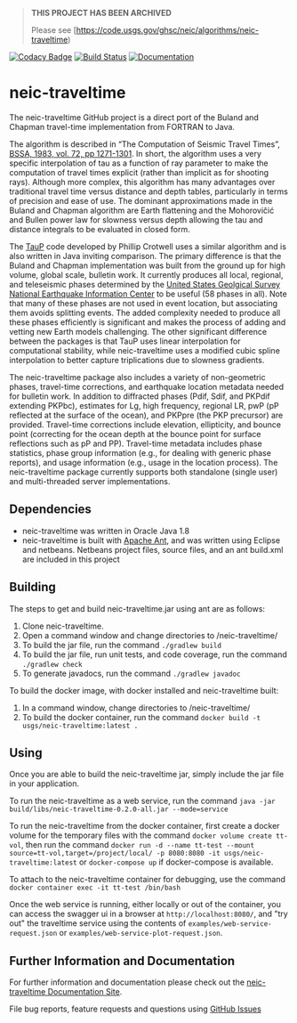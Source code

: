 > **THIS PROJECT HAS BEEN ARCHIVED**
> 
> Please see [https://code.usgs.gov/ghsc/neic/algorithms/neic-traveltime)

[![Codacy Badge](https://api.codacy.com/project/badge/Grade/04492b4350e744c6bf2ecc3560a66a5a)](https://app.codacy.com/app/jpatton-USGS/neic-traveltime?utm_source=github.com&utm_medium=referral&utm_content=usgs/neic-traveltime&utm_campaign=badger)
[![Build Status](https://travis-ci.org/usgs/neic-traveltime.svg?branch=master)](https://travis-ci.org/usgs/neic-traveltime)
[![Documentation](https://usgs.github.io/neic-traveltime/codedocumented.svg)](https://usgs.github.io/neic-traveltime/)

# neic-traveltime
The neic-traveltime GitHub project is a direct port of the Buland and Chapman travel-time implementation from FORTRAN to Java. 

The algorithm is described in “The Computation of Seismic Travel Times”, [BSSA, 1983, vol. 72, pp 1271-1301](https://pubs.geoscienceworld.org/ssa/bssa/article/73/5/1271/118430/the-computation-of-seismic-travel-times). In short, the algorithm uses a very specific interpolation of tau as a function of ray parameter to make the computation of travel times explicit (rather than implicit as for shooting rays). Although more complex, this algorithm has many advantages over traditional travel time versus distance and depth tables, particularly in terms of precision and ease of use. The dominant approximations made in the Buland and Chapman algorithm are Earth flattening and the Mohoroviĉić and Bullen power law for slowness versus depth allowing the tau and distance integrals to be evaluated in closed form.

The [TauP](https://github.com/crotwell/TauP) code developed by Phillip Crotwell uses a similar algorithm and is also written in Java inviting comparison. The primary difference is that the Buland and Chapman implementation was built from the ground up for high volume, global scale, bulletin work. It currently produces all local, regional, and teleseismic phases determined by the [United States Geolgical Survey National Earthquake Information Center](https://earthquake.usgs.gov/contactus/golden/neic.php) to be useful (58 phases in all). Note that many of these phases are not used in event location, but associating them avoids splitting events. The added complexity needed to produce all these phases efficiently is significant and makes the process of adding and vetting new Earth models challenging. The other significant difference between the packages is that TauP uses linear interpolation for computational stability, while neic-traveltime uses a modified cubic spline interpolation to better capture triplications due to slowness gradients.

The neic-traveltime package also includes a variety of non-geometric phases, travel-time corrections, and earthquake
location metadata needed for bulletin work. In addition to diffracted phases (Pdif, Sdif, and PKPdif extending PKPbc), estimates for Lg, high frequency, regional LR, pwP (pP reflected at the surface of the ocean), and PKPpre (the PKP precursor) are provided. Travel-time corrections include elevation, ellipticity, and bounce point (correcting for the ocean depth at the bounce point for surface reflections such as pP and PP). Travel-time metadata includes phase statistics, phase group information (e.g., for dealing with generic phase reports), and usage information (e.g., usage in the location process). The
neic-traveltime package currently supports both standalone (single user) and multi-threaded server implementations.

Dependencies
------
* neic-traveltime was written in Oracle Java 1.8
* neic-traveltime is built with [Apache Ant](http://ant.apache.org/), and was
written using Eclipse and netbeans.  Netbeans project files, source files,
and an ant build.xml are included in this project

Building
------
The steps to get and build neic-traveltime.jar using ant are as follows:

1. Clone neic-traveltime.
2. Open a command window and change directories to /neic-traveltime/
3. To build the jar file, run the command `./gradlew build`
4. To build the jar file, run unit tests, and code coverage, run the command `./gradlew check`
5. To generate javadocs, run the command `./gradlew javadoc`

To build the docker image, with docker installed and neic-traveltime built:

1. In a command window, change directories to /neic-traveltime/
2. To build the docker container, run the command `docker build -t usgs/neic-traveltime:latest .`

Using
-----
Once you are able to build the neic-traveltime jar, simply include the jar
file in your application.

To run the neic-traveltime as a web service, run the command `java -jar build/libs/neic-traveltime-0.2.0-all.jar --mode=service`

To run the neic-traveltime from the docker container, first create a docker volume for the temporary files with the command `docker volume create tt-vol`, then run the command `docker run -d --name tt-test --mount source=tt-vol,target=/project/local/ -p 8080:8080 -it usgs/neic-traveltime:latest` or `docker-compose up` if docker-compose is available.

To attach to the neic-traveltime container for debugging, use the command `docker container exec -it tt-test /bin/bash`

Once the web service is running, either locally or out of the container, you can access the swagger ui in a browser at `http://localhost:8080/`, and "try out" the traveltime service using the contents of `examples/web-service-request.json` or `examples/web-service-plot-request.json`.

Further Information and Documentation
------
For further information and documentation please check out the [neic-traveltime Documentation Site](https://usgs.github.io/neic-traveltime/).

File bug reports, feature requests and questions using [GitHub Issues](https://github.com/usgs/neic-traveltime/issues)
